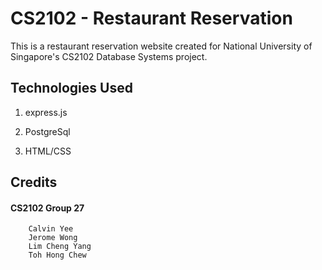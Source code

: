 # CS2102 - Restaurant Reservation
This is a restaurant reservation website created for National University of Singapore's CS2102 Database Systems project.

## Technologies Used
1. express.js

2. PostgreSql

3. HTML/CSS

## Credits
#### CS2102 Group 27
```
    Calvin Yee
    Jerome Wong
    Lim Cheng Yang
    Toh Hong Chew
```
